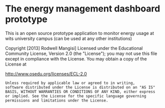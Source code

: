 # The energy management dashboard prototype
This is an open source prototype application to monitor energy usage at  wits university campus (can be used at any other institutions)

Copyright [2013] Rodwell Mangisi] Licensed under the
 	Educational Community License, Version 2.0 (the "License"); you may
 	not use this file except in compliance with the License. You may
 	obtain a copy of the License at

 http://www.osedu.org/licenses/ECL-2.0

 	Unless required by applicable law or agreed to in writing,
 	software distributed under the License is distributed on an "AS IS"
 	BASIS, WITHOUT WARRANTIES OR CONDITIONS OF ANY KIND, either express
 	or implied. See the License for the specific language governing
 	permissions and limitations under the License.


